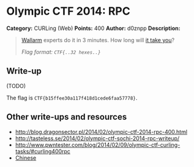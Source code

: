 # Olympic CTF 2014: RPC

**Category:** CURLing (Web)
**Points:** 400
**Author:** d0znpp
**Description:**

> [Wallarm](http://wallarm.com/) experts do it in 3 minutes. How long will [it take you](http://109.233.61.11:8880/)?
>
> _Flag format: `CTF{..32 hexes..}`_

## Write-up

(TODO)

The flag is `CTF{b15ffee30a117f418d1cede6faa57778}`.

## Other write-ups and resources

* <http://blog.dragonsector.pl/2014/02/olympic-ctf-2014-rpc-400.html>
* <http://tasteless.se/2014/02/olympic-ctf-sochi-2014-rpc-writeup/>
* <http://www.pwntester.com/blog/2014/02/09/olympic-ctf-curling-tasks/#curling400rpc>
* [Chinese](http://blog.orange.tw/2014/02/olympic-ctf-2014-curling-400-write-up.html)
